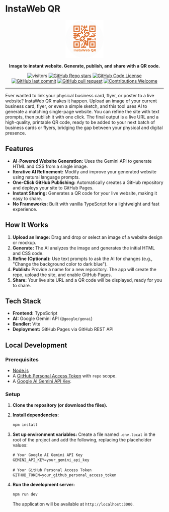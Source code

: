 # InstaWeb QR


<p align="center">
  <img src="/public/favicon.png" alt="InstaWeb QR Logo" width="120"/>
</p>

<p align="center">
  <b>Image to instant website. Generate, publish, and share with a QR code.</b>
</p>

<div align="center"><img src="https://visitor-badge.laobi.icu/badge?page_id=PasanSWijekoon.InstaWeb-QR" alt="visitors"/> <a href="https://github.com/PasanSWijekoon/InstaWeb-QR/stargazers"><img src="https://img.shields.io/github/stars/PasanSWijekoon/InstaWeb-QR?style=social" alt="GitHub Repo stars"/></a> <a href="LICENSE"><img src="https://img.shields.io/github/license/PasanSWijekoon/InstaWeb-QR" alt="GitHub Code License"/></a> <a href="https://github.com/PasanSWijekoon/InstaWeb-QR/commits/master"><img src="https://img.shields.io/github/last-commit/PasanSWijekoon/InstaWeb-QR" alt="GitHub last commit"/></a> <a href="https://github.com/PasanSWijekoon/InstaWeb-QR/pulls"><img src="https://img.shields.io/badge/PRs-welcome-blue" alt="GitHub pull request"/></a> <a href="CONTRIBUTING.md"><img src="https://img.shields.io/badge/Contributions-Welcome-brightgreen.svg" alt="Contributions Welcome"/></a></div>

---

Ever wanted to link your physical business card, flyer, or poster to a live website? InstaWeb QR makes it happen. Upload an image of your current business card, flyer, or even a simple sketch, and this tool uses AI to generate a matching single-page website. You can refine the site with text prompts, then publish it with one click. The final output is a live URL and a high-quality, printable QR code, ready to be added to your next batch of business cards or flyers, bridging the gap between your physical and digital presence.

## Features

- **AI-Powered Website Generation:** Uses the Gemini API to generate HTML and CSS from a single image.
- **Iterative AI Refinement:** Modify and improve your generated website using natural language prompts.
- **One-Click GitHub Publishing:** Automatically creates a GitHub repository and deploys your site to GitHub Pages.
- **Instant Sharing:** Generates a QR code for your live website, making it easy to share.
- **No Frameworks:** Built with vanilla TypeScript for a lightweight and fast experience.

## How It Works

1.  **Upload an Image:** Drag and drop or select an image of a website design or mockup.
2.  **Generate:** The AI analyzes the image and generates the initial HTML and CSS code.
3.  **Refine (Optional):** Use text prompts to ask the AI for changes (e.g., "Change the background color to dark blue").
4.  **Publish:** Provide a name for a new repository. The app will create the repo, upload the site, and enable GitHub Pages.
5.  **Share:** Your live site URL and a QR code will be displayed, ready for you to share.

## Tech Stack

- **Frontend:** TypeScript
- **AI:** Google Gemini API (`@google/genai`)
- **Bundler:** Vite
- **Deployment:** GitHub Pages via GitHub REST API

## Local Development

### Prerequisites

- [Node.js](https://nodejs.org/)
- A [GitHub Personal Access Token](https://docs.github.com/en/authentication/keeping-your-account-and-data-secure/managing-your-personal-access-tokens) with `repo` scope.
- A [Google AI Gemini API Key](https://ai.google.dev/gemini-api/docs/api-key).

### Setup

1.  **Clone the repository (or download the files).**

2.  **Install dependencies:**
    ```bash
    npm install
    ```

3.  **Set up environment variables:**
    Create a file named `.env.local` in the root of the project and add the following, replacing the placeholder values:
    ```
    # Your Google AI Gemini API Key
    GEMINI_API_KEY=your_gemini_api_key

    # Your GitHub Personal Access Token
    GITHUB_TOKEN=your_github_personal_access_token
    ```

4.  **Run the development server:**
    ```bash
    npm run dev
    ```
    The application will be available at `http://localhost:3000`.
